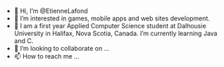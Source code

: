 - 👋 Hi, I’m @EtienneLafond
- 👀 I’m interested in games, mobile apps and web sites development. 
- 🌱 I am a first year Applied Computer Science student at Dalhousie University in Halifax, Nova Scotia, Canada. I’m currently learning Java and C.
- 💞️ I’m looking to collaborate on ...
- 📫 How to reach me ...

<!---
EtienneLafond/EtienneLafond is a ✨ special ✨ repository because its `README.md` (this file) appears on your GitHub profile.
You can click the Preview link to take a look at your changes.
--->

